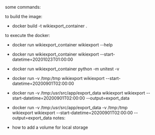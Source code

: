 some commands:

to build the image:
* docker build -t wikiexport_container .

to execute the docker:

* docker run wikiexport_container wikiexport --help
* docker run wikiexport_container wikiexport --start-datetime=20201023T01:00:00
* docker run wikiexport_container python -m unitest -v

* docker run -v /tmp:/tmp wikiexport wikiexport --start-datetime=20200901T02:00:00 
* docker run -v /tmp:/usr/src/app/export_data wikiexport wikiexport --start-datetime=20200901T02:00:00 --output=export_data
* docker run -v /tmp:/usr/src/app/export_data -v /tmp:/tmp \
wikiexport wikiexport --start-datetime=20200901T02:00:00 --output=export_data
notes:
* how to add a volume for local storage